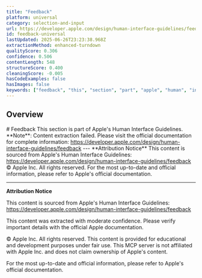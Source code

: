 ```yaml
---
title: "Feedback"
platform: universal
category: selection-and-input
url: https://developer.apple.com/design/human-interface-guidelines/feedback
id: feedback-universal
lastUpdated: 2025-06-26T23:23:38.968Z
extractionMethod: enhanced-turndown
qualityScore: 0.306
confidence: 0.506
contentLength: 548
structureScore: 0.400
cleaningScore: -0.005
hasCodeExamples: false
hasImages: false
keywords: ["feedback", "this", "section", "part", "apple", "human", "interface", "guidelines", "note", "content"]
---
```

## Overview

\# Feedback This section is part of Apple's Human Interface Guidelines. \*\*Note\*\*: Content extraction failed. Please visit the official documentation for complete information: https://developer.apple.com/design/human-interface-guidelines/feedback --- \*\*Attribution Notice\*\* This content is sourced from Apple's Human Interface Guidelines: https://developer.apple.com/design/human-interface-guidelines/feedback © Apple Inc. All rights reserved. For the most up-to-date and official information, please refer to Apple's official documentation.

---

**Attribution Notice**

This content is sourced from Apple's Human Interface Guidelines: https://developer.apple.com/design/human-interface-guidelines/feedback

This content was extracted with moderate confidence. Please verify important details with the official Apple documentation.

© Apple Inc. All rights reserved. This content is provided for educational and development purposes under fair use. This MCP server is not affiliated with Apple Inc. and does not claim ownership of Apple's content.

For the most up-to-date and official information, please refer to Apple's official documentation.
